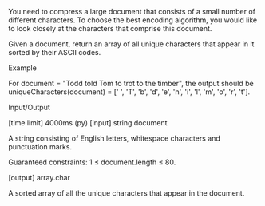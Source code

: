 You need to compress a large document that consists of a small number of different characters. To choose the best encoding algorithm, you would like to look closely at the characters that comprise this document.

Given a document, return an array of all unique characters that appear in it sorted by their ASCII codes.

Example

For document = "Todd told Tom to trot to the timber",
the output should be
uniqueCharacters(document) = [' ', 'T', 'b', 'd', 'e', 'h', 'i', 'l', 'm', 'o', 'r', 't'].

Input/Output

[time limit] 4000ms (py)
[input] string document

A string consisting of English letters, whitespace characters and punctuation marks.

Guaranteed constraints:
1 ≤ document.length ≤ 80.

[output] array.char

A sorted array of all the unique characters that appear in the document.
